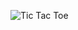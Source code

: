 <!-- Tic-Tac-Toe

For my first project, I chose to do Tic Tac Toe because I thought it was within my abilities.  I "think" I have all the bugs worked out.  I am going to continue to work on styling even more.

1.	As a user, I should be able to start a new tic tac toe game by clicking Reset.
2.	As a user, I should be able to click on a square to add X first.  
3.  As a user, I should be able to click on a square to add O next.  This process will continue until are squares are taken or there is a winner.
3.	As a user, I should not be able to click the same square twice.
4.	As a user, I should be shown a message whether X wins, O wins, or there is a tie.
5.	As a user, I should be able to play the game again by clicking Reset.

I was not able to solve the problem of play continuing after a winner was declared.  This will be a forthcoming feature. -->

![Tic Tac Toe](https://drive.google.com/file/d/17iWHNnAXg6R58WeL5IlscwaoTQoHijuA/view?usp=sharing)